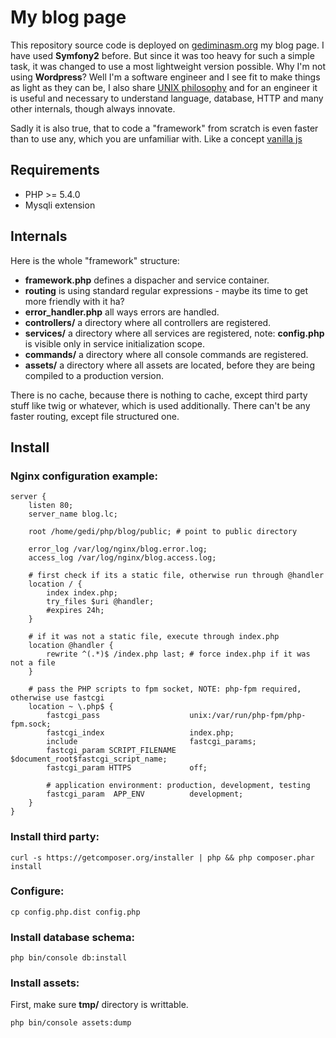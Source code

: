 # My blog page

This repository source code is deployed on [gediminasm.org](http://gediminasm.org) my blog page. I have used **Symfony2**
before. But since it was too heavy for such a simple task, it was changed to use a most lightweight version possible. Why
I'm not using **Wordpress**? Well I'm a software engineer and I see fit to make things as light as they can be, I also
share [UNIX philosophy](http://en.wikipedia.org/wiki/Unix_philosophy) and for an engineer it is useful and necessary
to understand language, database, HTTP and many other internals, though always innovate.

Sadly it is also true, that to code a "framework" from scratch is even faster than to use any, which you are unfamiliar
with. Like a concept [vanilla js](http://vanilla-js.com/)

## Requirements

- PHP >= 5.4.0
- Mysqli extension

## Internals

Here is the whole "framework" structure:

- **framework.php** defines a dispacher and service container.
- **routing** is using standard regular expressions - maybe its time to get more friendly with it ha?
- **error_handler.php** all ways errors are handled.
- **controllers/** a directory where all controllers are registered.
- **services/** a directory where all services are registered, note: **config.php** is visible only in service
initialization scope.
- **commands/** a directory where all console commands are registered.
- **assets/** a directory where all assets are located, before they are being compiled to a production version.

There is no cache, because there is nothing to cache, except third party stuff like twig or whatever, which is used
additionally. There can't be any faster routing, except file structured one.

## Install

### Nginx configuration example:

    server {
        listen 80;
        server_name blog.lc;

        root /home/gedi/php/blog/public; # point to public directory

        error_log /var/log/nginx/blog.error.log;
        access_log /var/log/nginx/blog.access.log;

        # first check if its a static file, otherwise run through @handler
        location / {
            index index.php;
            try_files $uri @handler;
            #expires 24h;
        }

        # if it was not a static file, execute through index.php
        location @handler {
            rewrite ^(.*)$ /index.php last; # force index.php if it was not a file
        }

        # pass the PHP scripts to fpm socket, NOTE: php-fpm required, otherwise use fastcgi
        location ~ \.php$ {
            fastcgi_pass                    unix:/var/run/php-fpm/php-fpm.sock;
            fastcgi_index                   index.php;
            include                         fastcgi_params;
            fastcgi_param SCRIPT_FILENAME   $document_root$fastcgi_script_name;
            fastcgi_param HTTPS             off;

            # application environment: production, development, testing
            fastcgi_param  APP_ENV          development;
        }
    }

### Install third party:

    curl -s https://getcomposer.org/installer | php && php composer.phar install

### Configure:

    cp config.php.dist config.php

### Install database schema:

    php bin/console db:install

### Install assets:

First, make sure **tmp/** directory is writtable.

    php bin/console assets:dump


